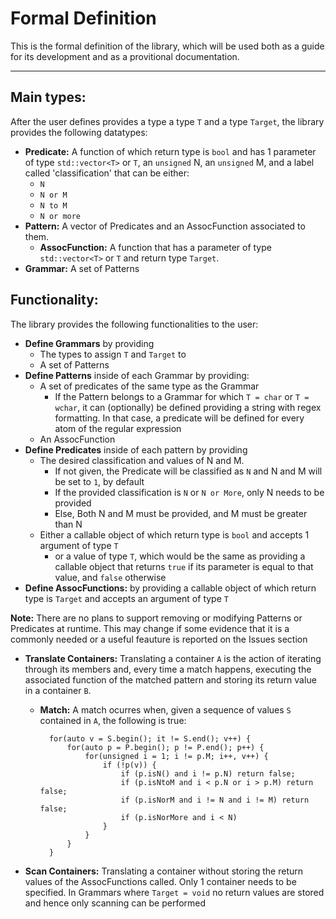 # Formal Definition

This is the formal definition of the library, which will be used both as a guide for its development and as a provitional documentation. 

***

## Main types:

After the user defines provides a type a type ``T`` and a type ``Target``, the library provides the following datatypes:

- **Predicate:** A function of which return type is ``bool`` and has 1 parameter of type ``std::vector<T>`` or ``T``, an ``unsigned`` N, an ``unsigned`` M, and a label called 'classification' that can be either:
    - ``N``
    - ``N or M``
    - ``N to M``
    - ``N or more``
- **Pattern:** A vector of Predicates and an AssocFunction associated to them.
    - **AssocFunction:** A function that has a parameter of type ``std::vector<T>`` or ``T`` and return type ``Target``.
- **Grammar:** A set of Patterns

## Functionality:

The library provides the following functionalities to the user:

- **Define Grammars** by providing
    - The types to assign ``T`` and ``Target`` to
    - A set of Patterns
- **Define Patterns** inside of each Grammar by providing:
    - A set of predicates of the same type as the Grammar
        - If the Pattern belongs to a Grammar for which ``T = char`` or ``T = wchar``, it can (optionally) be defined providing a string with regex formatting. In that case, a predicate will be defined for every atom of the regular expression
    - An AssocFunction
- **Define Predicates** inside of each pattern by providing
    - The desired classification and values of N and M.
        - If not given, the Predicate will be classified as ``N`` and N and M will be set to ``1``, by default
        - If the provided classification is ``N`` or ``N or More``, only N needs to be provided
        - Else, Both N and M must be provided, and M must be greater than N
    - Either a callable object of which return type is ``bool`` and accepts 1 argument of type ``T``
        - or a value of type ``T``, which would be the same as providing a callable object that returns ``true`` if its parameter is equal to that value, and ``false`` otherwise
- **Define AssocFunctions:** by providing a callable object of which return type is ``Target`` and accepts an argument of type ``T``   

**Note:** There are no plans to support removing or modifying Patterns or Predicates at runtime. This may change if some evidence that it is a commonly needed or a useful feauture is reported on the Issues section

- **Translate Containers:** Translating a container ``A`` is the action of iterating through its members and, every time a match happens, executing the associated function of the matched pattern and storing its return value in a container ``B``.
    - **Match:** A match ocurres when, given a sequence of values ``S`` contained in ``A``, the following is true:

            for(auto v = S.begin(); it != S.end(); v++) {
                for(auto p = P.begin(); p != P.end(); p++) {
                    for(unsigned i = 1; i != p.M; i++, v++) {
                        if (!p(v)) {
                            if (p.isN() and i != p.N) return false;
                            if (p.isNtoM and i < p.N or i > p.M) return false;
                            if (p.isNorM and i != N and i != M) return false;
                            if (p.isNorMore and i < N)
                        }
                    }
                }
            }

- **Scan Containers:** Translating a container without storing the return values of the AssocFunctions called. Only 1 container needs to be specified. In Grammars where ``Target = void`` no return values are stored and hence only scanning can be performed 
        